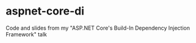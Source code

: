 # aspnet-core-di

Code and slides from my "ASP.NET Core's Build-In Dependency Injection Framework" talk
